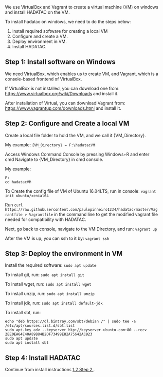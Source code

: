 We use VirtualBox and Vagrant to create a virtual machine (VM) on windows and install HADATAC on the VM.

To install hadatac on windows, we need to do the steps below:
1.	Install required software for creating a local VM
2.	Configure and create a VM.
3.	Deploy environment in VM.
4.	Install HADATAC.

## Step 1: Install software on Windows

We need VirtualBox, which enables us to create VM, and Vagrant, which is a console-based frontend of VirtualBox.

If VirtualBox is not installed, you can download one from: 
https://www.virtualbox.org/wiki/Downloads and install it.

After installation of Virtual, you can download Vagrant from:
https://www.vagrantup.com/downloads.html and install it.

## Step 2: Configure and Create a local VM

Create a local file folder to hold the VM, and we call it {VM_Directory}.

My example: 
`{VM_Directory} = F:\hadatacVM`

Access Windows Command Console by pressing Windows+R and enter cmd
Navigate to {VM_Directory} in cmd console.

My example:
```
F:
cd hadatacVM
```
 

To Create the config file of VM of Ubuntu 16.04LTS, run in console:
`vagrant init ubuntu/xenial64`

Run `curl https://raw.githubusercontent.com/paulopinheiro1234/hadatac/master/Vagrantfile > Vagrantfile` in the command line to get the modified vagrant file needed for compatibility with HADATAC.

Next, go back to console, navigate to the VM Directory, and run:
`vagrant up`

After the VM is up, you can ssh to it by:
`vagrant ssh`

## Step 3: Deploy the environment in VM

Install the required software:
`sudo apt update`

To install git, run:
`sudo apt install git`

To install wget, run:
`sudo apt install wget`

To install unzip, run:
`sudo apt install unzip`

To install jdk, run:
`sudo apt install default-jdk`

To install sbt, run:
```
echo "deb https://dl.bintray.com/sbt/debian /" | sudo tee -a /etc/apt/sources.list.d/sbt.list
sudo apt-key adv --keyserver hkp://keyserver.ubuntu.com:80 --recv 2EE0EA64E40A89B84B2DF73499E82A75642AC823
sudo apt update
sudo apt install sbt
```

## Step 4: Install HADATAC

Continue from install instructions [1.2 Step 2 ](https://github.com/paulopinheiro1234/hadatac/wiki/1.2.-Installing-for-Linux-(Developer)).



